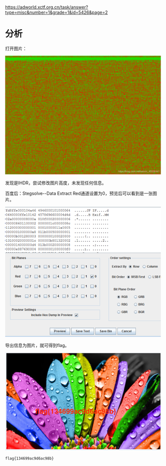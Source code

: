 https://adworld.xctf.org.cn/task/answer?type=misc&number=1&grade=1&id=5426&page=2

# 分析

打开图片：

![在这里插入图片描述](images\watermark,type_ZmFuZ3poZW5naGVpdGk,shadow_10,text_aHR0cHM6Ly9ibG9nLmNzZG4ubmV0L3dlaXhpbl80NTU1NjQ0MQ==,size_16,color_FFFFFF,t_70)

发现是IHDR，尝试修改图片高度，未发现任何信息。

百度后：Stegsolve--Data Extract   Red通道设置为0，预览后可以看到是一张图片。

![image-20210801110005378](images\image-20210801110005378.png)

导出信息为图片，就可得到flag。

![image-20210801105816042](images\image-20210801105816042.png)

```
flag{134699ac9d6ac98b}
```

